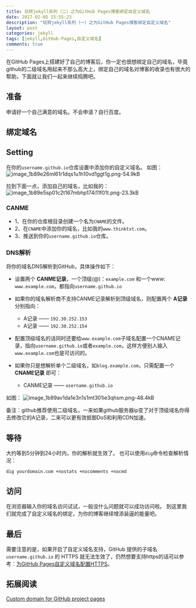 ```yaml
---
title: 玩转jekyll系列（二）之为GitHub Pages博客绑定自定义域名
date: 2017-02-05 15:55:23
description: "玩转jekyll系列（一）之为GitHub Pages博客绑定自定义域名"
layout: post
categories: jekyll
tags: [jekyll,GitHub-Pages,自定义域名]
comments: true
---
```

在GitHub Pages上搭建好了自己的博客后，你一定也很想绑定自己的域名，毕竟github的二级域名用起来不那么高大上，绑定自己的域名对博客的收录也有很大的帮助，下面就让我们一起来继续捣腾吧。

## 准备
申请好一个自己满意的域名。不会申请？自行百度。

## 绑定域名

## Setting
在你的`username.github.io`仓库设置中添加你的自定义域名。
如图：
![image_1b89e26ml61r1dqs1u1h10vd1ggt1g.png-54.9kB][1]

拉到下面一点，添加自己的域名，比如我的：
![image_1b89e5sp01c2t167mbhp174i11f01t.png-23.3kB][2]

### CANME

* 1、在你的仓库根目录创建一个名为`CNAME`的文件。
* 2、在`CNAME`中添加你的域名，比如我的`www.thinktxt.com`。
* 3、推送到你的`username.github.io`仓库。

### DNS解析
将你的域名DNS解析到GitHub，具体操作如下：

* 设置两个 **CANME记录**，一个顶级(@)：`example.com` 和一个www: `www.example.com`，都指向`username.github.io`

* 如果你的域名解析商不支持CANME记录解析到顶级域名，则配置两个 **A记录** 分别指向：
    - A记录 —— `192.30.252.153`
    - A记录 —— `192.30.252.154`

* 配置顶级域名的话同时还要给`www.example.com`子域名配置一个CNAME记录，指向`username.github.io`或者`example.com`，这样方便别人输入`www.example.com`也是可访问的。

* 如果你只是想解析单个二级域名，如`blog.example.com`，只需配置一个 **CNAME记录** 即可：
    - CANME记录 —— `username.github.io`

如图：
![image_1b89av1da1e3n1s1mt301ie3qhsm.png-48.4kB][3]

备注：github推荐使用二级域名，一来如果github服务器ip变了对于顶级域名你得去修改它的A记录，二来可以更有效抵御DoS和利用CDN加速。

## 等待
大约等到5分钟到24小时内，你的解析就生效了。
也可以使用`dig`命令检查解析情况：

```
dig yourdomain.com +nostats +nocomments +nocmd
```

## 访问
在浏览器输入你的域名访问试试，一般没什么问题就可以成功访问啦。
到这里我们就完成了自定义域名的绑定，为你的博客继续增添装逼的能量吧。

## 最后
需要注意的是，如果开启了自定义域名支持，GitHub 提供的子域名 `username.github.io` 的 HTTPS 就无法生效了，仍然想要支持https的话可以参考：[为GitHub Pages自定义域名配置HTTPS][4]。

## 拓展阅读
[Custom domain for GitHub project pages][5]



  [1]: http://static.zybuluo.com/Lxyour/x2fvzlwjfek93mzf8vkyf5hn/image_1b89e26ml61r1dqs1u1h10vd1ggt1g.png
  [2]: http://static.zybuluo.com/Lxyour/o3dtkigq4axg7bascjbbecoy/image_1b89e5sp01c2t167mbhp174i11f01t.png
  [3]: http://static.zybuluo.com/Lxyour/o8g4u05dos2zrirdr2khdiyn/image_1b89av1da1e3n1s1mt301ie3qhsm.png
  [4]: https://www.thinktxt.com/jekyll/2017/02/05/jekyll-series-github-pages-bind-domain.html
  [5]: http://stackoverflow.com/questions/9082499/custom-domain-for-github-project-pages
